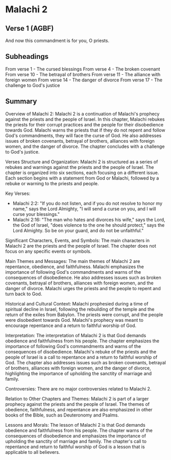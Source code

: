 # Malachi 2

## Verse 1 (AGBF)

And now this commandment is for you, O priests.

## Subheadings

From verse 1 - The cursed blessings
From verse 4 - The broken covenant
From verse 10 - The betrayal of brothers
From verse 11 - The alliance with foreign women
From verse 14 - The danger of divorce
From verse 17 - The challenge to God's justice

## Summary

Overview of Malachi 2:
Malachi 2 is a continuation of Malachi's prophecy against the priests and the people of Israel. In this chapter, Malachi rebukes the priests for their corrupt practices and the people for their disobedience towards God. Malachi warns the priests that if they do not repent and follow God's commandments, they will face the curse of God. He also addresses issues of broken covenants, betrayal of brothers, alliances with foreign women, and the danger of divorce. The chapter concludes with a challenge to God's justice.

Verses Structure and Organization:
Malachi 2 is structured as a series of rebukes and warnings against the priests and the people of Israel. The chapter is organized into six sections, each focusing on a different issue. Each section begins with a statement from God or Malachi, followed by a rebuke or warning to the priests and people.

Key Verses:
- Malachi 2:2: "If you do not listen, and if you do not resolve to honor my name," says the Lord Almighty, "I will send a curse on you, and I will curse your blessings."
- Malachi 2:16: "The man who hates and divorces his wife," says the Lord, the God of Israel, "does violence to the one he should protect," says the Lord Almighty. So be on your guard, and do not be unfaithful."

Significant Characters, Events, and Symbols:
The main characters in Malachi 2 are the priests and the people of Israel. The chapter does not focus on any specific events or symbols.

Main Themes and Messages:
The main themes of Malachi 2 are repentance, obedience, and faithfulness. Malachi emphasizes the importance of following God's commandments and warns of the consequences of disobedience. He also addresses issues such as broken covenants, betrayal of brothers, alliances with foreign women, and the danger of divorce. Malachi urges the priests and the people to repent and turn back to God.

Historical and Cultural Context:
Malachi prophesied during a time of spiritual decline in Israel, following the rebuilding of the temple and the return of the exiles from Babylon. The priests were corrupt, and the people were disobedient towards God. Malachi's prophecy was meant to encourage repentance and a return to faithful worship of God.

Interpretation:
The interpretation of Malachi 2 is that God demands obedience and faithfulness from his people. The chapter emphasizes the importance of following God's commandments and warns of the consequences of disobedience. Malachi's rebuke of the priests and the people of Israel is a call to repentance and a return to faithful worship of God. The chapter also addresses issues such as broken covenants, betrayal of brothers, alliances with foreign women, and the danger of divorce, highlighting the importance of upholding the sanctity of marriage and family.

Controversies:
There are no major controversies related to Malachi 2.

Relation to Other Chapters and Themes:
Malachi 2 is part of a larger prophecy against the priests and the people of Israel. The themes of obedience, faithfulness, and repentance are also emphasized in other books of the Bible, such as Deuteronomy and Psalms.

Lessons and Morals:
The lesson of Malachi 2 is that God demands obedience and faithfulness from his people. The chapter warns of the consequences of disobedience and emphasizes the importance of upholding the sanctity of marriage and family. The chapter's call to repentance and return to faithful worship of God is a lesson that is applicable to all believers.